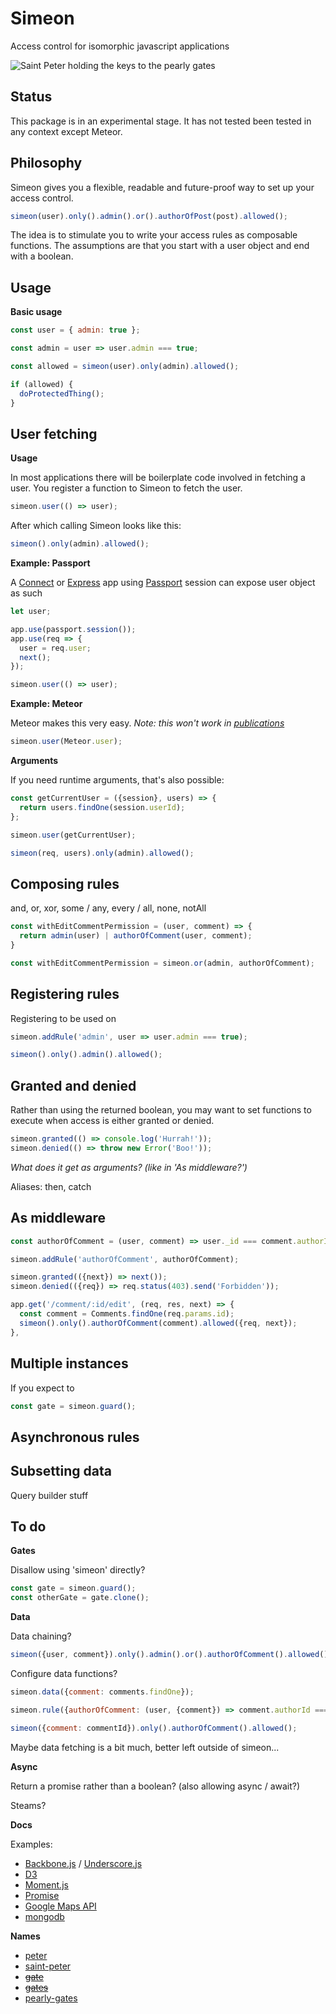 Simeon
======

Access control for isomorphic javascript applications

![Saint Peter holding the keys to the pearly gates](http://parish.rcdow.org.uk/hatfieldsouth/wp-content/uploads/sites/209/2013/10/hatfield-south-st-peter.jpg)


Status
------

This package is in an experimental stage. It has not tested been tested in any context except Meteor.


Philosophy
----------

Simeon gives you a flexible, readable and future-proof way to set up your access control.

```javascript
simeon(user).only().admin().or().authorOfPost(post).allowed();
```

The idea is to stimulate you to write your access rules as composable functions. The assumptions are that you start with a user object and end with a boolean.


Usage
-----

**Basic usage**

```javascript
const user = { admin: true };

const admin = user => user.admin === true;

const allowed = simeon(user).only(admin).allowed();

if (allowed) {
  doProtectedThing();
}
 ```


User fetching
-------------

**Usage**

In most applications there will be boilerplate code involved in fetching a user. You register a function to Simeon to fetch the user.

```javascript
simeon.user(() => user);
```

After which calling Simeon looks like this:

```javascript
simeon().only(admin).allowed();
```

**Example: Passport**

A [Connect](https://github.com/senchalabs/connect) or [Express](http://expressjs.com/) app using [Passport](http://passportjs.org/docs/configure) session can expose user object as such

```javascript
let user;

app.use(passport.session());
app.use(req => {
  user = req.user;
  next();
});

simeon.user(() => user);
```

**Example: Meteor**

Meteor makes this very easy. *Note: this won't work in [publications](http://docs.meteor.com/#/full/meteor_user)*

```javascript
simeon.user(Meteor.user);
```

**Arguments**

If you need runtime arguments, that's also possible:

```javascript
const getCurrentUser = ({session}, users) => {
  return users.findOne(session.userId);
};

simeon.user(getCurrentUser);

simeon(req, users).only(admin).allowed();
```


Composing rules
---------------

and, or, xor, some / any, every / all, none, notAll

```javascript
const withEditCommentPermission = (user, comment) => {
  return admin(user) | authorOfComment(user, comment);
}
```

```javascript
const withEditCommentPermission = simeon.or(admin, authorOfComment);
```


Registering rules
-----------------

Registering to be used on 

```javascript
simeon.addRule('admin', user => user.admin === true);
```

```javascript
simeon().only().admin().allowed();
```


Granted and denied
------------------

Rather than using the returned boolean, you may want to set functions to execute when access is either granted or denied.

```javascript
simeon.granted(() => console.log('Hurrah!'));
simeon.denied(() => throw new Error('Boo!'));
```

*What does it get as arguments? (like in 'As middleware?')*

Aliases: then, catch


As middleware
-------------

```javascript
const authorOfComment = (user, comment) => user._id === comment.authorId;

simeon.addRule('authorOfComment', authorOfComment);

simeon.granted(({next}) => next());
simeon.denied(({req}) => req.status(403).send('Forbidden'));

app.get('/comment/:id/edit', (req, res, next) => {
  const comment = Comments.findOne(req.params.id);
  simeon().only().authorOfComment(comment).allowed({req, next});
}, 
```


Multiple instances
------------------

If you expect to 

```javascript
const gate = simeon.guard();
```


Asynchronous rules
------------------



Subsetting data
---------------

Query builder stuff


To do
-----

**Gates**

Disallow using 'simeon' directly?

```javascript
const gate = simeon.guard();
const otherGate = gate.clone();
```

**Data**

Data chaining?

```javascript
simeon({user, comment}).only().admin().or().authorOfComment().allowed();
```

Configure data functions?

```javascript
simeon.data({comment: comments.findOne});

simeon.rule({authorOfComment: (user, {comment}) => comment.authorId === user._id})

simeon({comment: commentId}).only().authorOfComment().allowed();
```

Maybe data fetching is a bit much, better left outside of simeon...

**Async**

Return a promise rather than a boolean? (also allowing async / await?)

Steams?

**Docs**

Examples:

- [Backbone.js](http://backbonejs.org/) / [Underscore.js](http://underscorejs.org/)
- [D3](https://github.com/mbostock/d3/wiki/API-Reference)
- [Moment.js](http://momentjs.com/docs/)
- [Promise](https://developer.mozilla.org/en/docs/Web/JavaScript/Reference/Global_Objects/Promise)
- [Google Maps API](https://developers.google.com/maps/documentation/javascript/3.exp/reference)
- [mongodb](https://www.npmjs.com/package/mongodb)

**Names**

- [peter](https://www.npmjs.com/package/peter)
- [saint-peter](https://www.npmjs.com/search?q=saint+peter)
- ~~[gate](https://www.npmjs.com/package/gate)~~
- ~~[gates](https://www.npmjs.com/package/gates)~~
- [pearly-gates](https://www.npmjs.com/search?q=pearly+gates)
